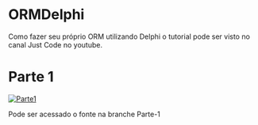 # ORMDelphi
Como fazer seu próprio ORM utilizando Delphi o tutorial pode ser visto no canal Just Code no youtube.
# Parte 1
[![Parte1](http://img.youtube.com/vi/jC5NvkW6Ch8/0.jpg)](http://www.youtube.com/watch?v=jC5NvkW6Ch8)

Pode ser acessado o fonte na branche Parte-1